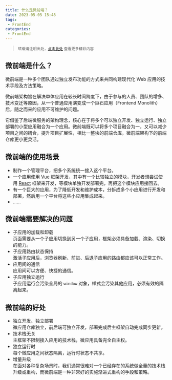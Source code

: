 ```yaml
---
title: 什么是微前端？
date: 2023-05-05 15:48
tags:
 - FrontEnd
categories:
 - FrontEnd
---
```


> <small>转载请注明出处，[点击此处](https://shichaohui.github.io/) 查看更多精彩内容</small>

## 微前端是什么？

微前端是一种多个团队通过独立发布功能的方式来共同构建现代化 Web 应用的技术手段及方法策略。

微前端架构旨在解决单体应用在较长时间跨度下，由于参与的人员、团队的增多、技术变迁等原因，从一个普通应用演变成一个巨石应用（Frontend Monolith）后，随之而来的应用不可维护的问题。

它借鉴了后端微服务的架构理念，核心在于将多个可以独立开发、独立运行、独立部署的小型应用融合为一个应用。微前端既可以将多个项目融合为一，又可以减少项目之间的耦合，提升项目扩展性，相比一整块的前端仓库，微前端架构下的前端仓库更小更灵活。

## 微前端的使用场景

* 制作一个管理平台，把多个系统统一接入这个平台。
* 一个应用使用 [Vue](https://cn.vuejs.org/) 框架开发，其中有一个比较独立的模块，开发者想尝试使用 [React](https://react.docschina.org/) 框架来开发，等模块单独开发部署完，再把这个模块应用接回去。
* 有一个巨大的应用，为了降低开发和维护成本，分拆成多个小应用进行开发和部署，然后用一个平台将这些小应用集成起来。
* ......

## 微前端需要解决的问题

* 子应用的加载和卸载<br>
页面需要从一个子应用切换到另一个子应用，框架必须具备加载、渲染、切换的能力。
* 子应用路由状态保持<br>
激活子应用后，浏览器刷新、前进、后退子应用的路由都应该可以正常工作。
* 应用间的通信<br>
应用间可以方便、快捷的通信。
* 子应用独立运行<br>
子应用运行会污染全局的 `window` 对象，样式会污染其他应用，必须有效的隔离起来。

## 微前端的好处

* 独立开发、独立部署<br>
微应用仓库独立，前后端可独立开发，部署完成后主框架自动完成同步更新。
* 技术栈无关<br>
主框架不限制接入应用的技术栈，微应用具备完全自主权。
* 独立运行时<br>
每个微应用之间状态隔离，运行时状态不共享。
* 增量升级<br>
在面对各种复杂场景时，我们通常很难对一个已经存在的系统做全量的技术栈升级或重构，而微前端是一种非常好的实施渐进式重构的手段和策略。
